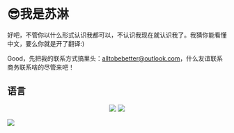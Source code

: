 # :sunglasses:我是苏淋

好吧，不管你以什么形式认识我都可以，不认识我现在就认识我了。我猜你能看懂中文，要么你就是开了翻译:)

Good，先把我的联系方式搞里头：alltobebetter@outlook.com，什么友谊联系商务联系啥的尽管来吧！

## 语言

<p align="center">
    <a title="github" target="_blank" href="https://github.com/alltobebetter"><img src="https://img.shields.io/badge/dynamic/json?label=GitHub&suffix=%20followers&query=%24.data.totalSubs&url=https%3A%2F%2Fapi.spencerwoo.com%2Fsubstats%2F%3Fsource%3Dgithub%26queryKey%3Dalltobebetter&labelColor=282c34&color=353940&logo=github&longCache=true" ></a>
    <a title="weibo" target="_blank" href="https://weibo.com/5862441076/profile"><img src="https://img.shields.io/badge/dynamic/json?labelColor=e71f19&color=353940&label=Weibo&suffix=%20followers&query=%24.data.totalSubs&url=https%3A%2F%2Fapi.spencerwoo.com%2Fsubstats%2F%3Fsource%3Dweibo%26queryKey%3D5862441076&logo=sina-weibo&longCache=true" ></a>
</p>

![](https://raw.githubusercontent.com/alltobebetter/alltobebetter/main/dist/github-contribution-grid-snake.svg)


